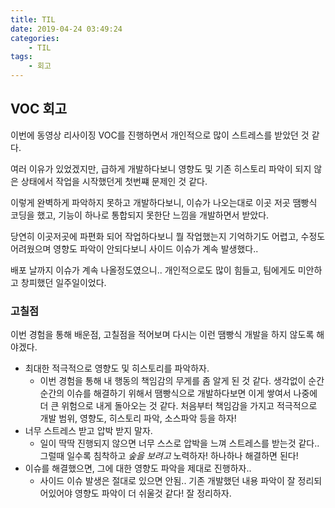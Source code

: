 ```yaml
---
title: TIL
date: 2019-04-24 03:49:24
categories:
    - TIL
tags:
    - 회고
---
```


## VOC 회고

이번에 동영상 리사이징 VOC를 진행하면서 개인적으로 많이 스트레스를 받았던 것 같다.

여러 이유가 있었겠지만, 급하게 개발하다보니 영향도 및 기존 히스토리 파악이 되지 않은 상태에서 작업을 시작했던게 첫번쨰 문제인 것 같다.

이렇게 완벽하게 파악하지 못하고 개발하다보니, 이슈가 나오는대로 이곳 저곳 땜빵식 코딩을 했고, 기능이 하나로 통합되지 못한단 느낌을 개발하면서 받았다.

당연히 이곳저곳에 파편화 되어 작업하다보니 뭘 작업했는지 기억하기도 어렵고, 수정도 어려웠으며 영향도 파악이 안되다보니 사이드 이슈가 계속 발생했다..

배포 날까지 이슈가 계속 나올정도였으니.. 개인적으로도 많이 힘들고, 팀에게도 미안하고 창피했던 일주일이었다.

### 고칠점

이번 경험을 통해 배운점, 고칠점을 적어보며 다시는 이런 땜빵식 개발을 하지 않도록 해야겠다.

-   최대한 적극적으로 영향도 및 히스토리를 파악하자.
    -   이번 경험을 통해 내 행동의 책임감의 무게를 좀 알게 된 것 같다. 생각없이 순간 순간의 이슈를 해결하기 위해서 땜빵식으로 개발하다보면 이게 쌓여서 나중에 더 큰 위험으로 내게 돌아오는 것 같다. 처음부터 책임감을 가지고 적극적으로 개발 범위, 영향도, 히스토리 파악, 소스파악 등을 하자!
-   너무 스트레스 받고 압박 받지 말자.
    -   일이 딱딱 진행되지 않으면 너무 스스로 압박을 느껴 스트레스를 받는것 같다.. 그럴때 일수록 침착하고 _숲을 보려고_ 노력하자! 하나하나 해결하면 된다!
-   이슈를 해결했으면, 그에 대한 영향도 파악을 제대로 진행하자..
    -   사이드 이슈 발생은 절대로 있으면 안됨.. 기존 개발했던 내용 파악이 잘 정리되어있어야 영향도 파악이 더 쉬울것 같다! 잘 정리하자.
